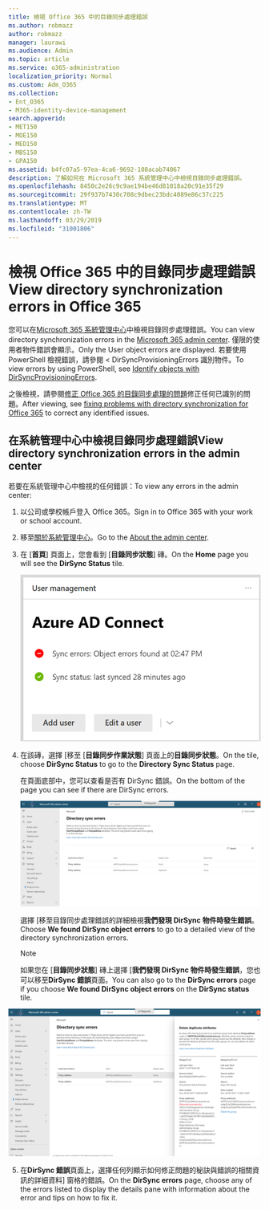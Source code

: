 ```yaml
---
title: 檢視 Office 365 中的目錄同步處理錯誤
ms.author: robmazz
author: robmazz
manager: laurawi
ms.audience: Admin
ms.topic: article
ms.service: o365-administration
localization_priority: Normal
ms.custom: Adm_O365
ms.collection:
- Ent_O365
- M365-identity-device-management
search.appverid:
- MET150
- MOE150
- MED150
- MBS150
- GPA150
ms.assetid: b4fc07a5-97ea-4ca6-9692-108acab74067
description: 了解如何在 Microsoft 365 系統管理中心中檢視目錄同步處理錯誤。
ms.openlocfilehash: 8450c2e26c9c9ae194be46d81018a20c91e35f29
ms.sourcegitcommit: 29f937b7430c708c9dbec23bdc4089e86c37c225
ms.translationtype: MT
ms.contentlocale: zh-TW
ms.lasthandoff: 03/29/2019
ms.locfileid: "31001806"
---
```

# <a name="view-directory-synchronization-errors-in-office-365"></a><span data-ttu-id="e45aa-103">檢視 Office 365 中的目錄同步處理錯誤</span><span class="sxs-lookup"><span data-stu-id="e45aa-103">View directory synchronization errors in Office 365</span></span>

<span data-ttu-id="e45aa-104">您可以在[Microsoft 365 系統管理中心](https://admin.microsoft.com)中檢視目錄同步處理錯誤。</span><span class="sxs-lookup"><span data-stu-id="e45aa-104">You can view directory synchronization errors in the [Microsoft 365 admin center](https://admin.microsoft.com).</span></span> <span data-ttu-id="e45aa-105">僅限的使用者物件錯誤會顯示。</span><span class="sxs-lookup"><span data-stu-id="e45aa-105">Only the User object errors are displayed.</span></span> <span data-ttu-id="e45aa-106">若要使用 PowerShell 檢視錯誤，請參閱 < <b0>DirSyncProvisioningErrors 識別物件</b0>。</span><span class="sxs-lookup"><span data-stu-id="e45aa-106">To view errors by using PowerShell, see [Identify objects with DirSyncProvisioningErrors](https://docs.microsoft.com/azure/active-directory/hybrid/how-to-connect-syncservice-duplicate-attribute-resiliency).</span></span>

<span data-ttu-id="e45aa-107">之後檢視，請參閱[修正 Office 365 的目錄同步處理的問題](fix-problems-with-directory-synchronization.md)修正任何已識別的問題。</span><span class="sxs-lookup"><span data-stu-id="e45aa-107">After viewing, see [fixing problems with directory synchronization for Office 365](fix-problems-with-directory-synchronization.md) to correct any identified issues.</span></span>
  
## <a name="view-directory-synchronization-errors-in-the-admin-center"></a><span data-ttu-id="e45aa-108">在系統管理中心中檢視目錄同步處理錯誤</span><span class="sxs-lookup"><span data-stu-id="e45aa-108">View directory synchronization errors in the admin center</span></span>

<span data-ttu-id="e45aa-109">若要在系統管理中心中檢視的任何錯誤：</span><span class="sxs-lookup"><span data-stu-id="e45aa-109">To view any errors in the admin center:</span></span>
  
1. <span data-ttu-id="e45aa-110">以公司或學校帳戶登入 Office 365。</span><span class="sxs-lookup"><span data-stu-id="e45aa-110">Sign in to Office 365 with your work or school account.</span></span> 
    
2. <span data-ttu-id="e45aa-111">移至[關於系統管理中心](https://support.office.com/article/758befc4-0888-4009-9f14-0d147402fd23)。</span><span class="sxs-lookup"><span data-stu-id="e45aa-111">Go to the [About the admin center](https://support.office.com/article/758befc4-0888-4009-9f14-0d147402fd23).</span></span>
    
3. <span data-ttu-id="e45aa-112">在 [**首頁**] 頁面上，您會看到 [**目錄同步狀態**] 磚。</span><span class="sxs-lookup"><span data-stu-id="e45aa-112">On the **Home** page you will see the **DirSync Status** tile.</span></span> 
    
    ![在系統管理中心預覽中並排顯示 DirSync 狀態](media/060006e9-de61-49d5-8979-e77cda198e71.png)
  
4. <span data-ttu-id="e45aa-114">在該磚，選擇 [移至 [**目錄同步作業狀態**] 頁面上的**目錄同步狀態**。</span><span class="sxs-lookup"><span data-stu-id="e45aa-114">On the tile, choose **DirSync Status** to go to the **Directory Sync Status** page.</span></span> 
    
    <span data-ttu-id="e45aa-115">在頁面底部中，您可以查看是否有 DirSync 錯誤。</span><span class="sxs-lookup"><span data-stu-id="e45aa-115">On the bottom of the page you can see if there are DirSync errors.</span></span>
    
    ![在 [目錄同步作業狀態] 頁面上您可以查看是否有 DirSync 物件時發生錯誤](media/882094a3-80d3-4aae-b90b-78b27047974c.png)
  
    <span data-ttu-id="e45aa-117">選擇 [移至目錄同步處理錯誤的詳細檢視**我們發現 DirSync 物件時發生錯誤**。</span><span class="sxs-lookup"><span data-stu-id="e45aa-117">Choose **We found DirSync object errors** to go to a detailed view of the directory synchronization errors.</span></span> 
    
    > [!NOTE]
    > <span data-ttu-id="e45aa-118">如果您在 [**目錄同步狀態**] 磚上選擇 [**我們發現 DirSync 物件時發生錯誤**，您也可以移至**DirSync 錯誤**頁面。</span><span class="sxs-lookup"><span data-stu-id="e45aa-118">You can also go to the **DirSync errors** page if you choose **We found DirSync object errors** on the **DirSync status** tile.</span></span> 
  
![DirSync 錯誤頁面](media/a6e302d4-6be7-4e3a-b4b5-81c5a2c02952.png)
  
5. <span data-ttu-id="e45aa-120">在**DirSync 錯誤**頁面上，選擇任何列顯示如何修正問題的秘訣與錯誤的相關資訊的詳細資料] 窗格的錯誤。</span><span class="sxs-lookup"><span data-stu-id="e45aa-120">On the **DirSync errors** page, choose any of the errors listed to display the details pane with information about the error and tips on how to fix it.</span></span> 

